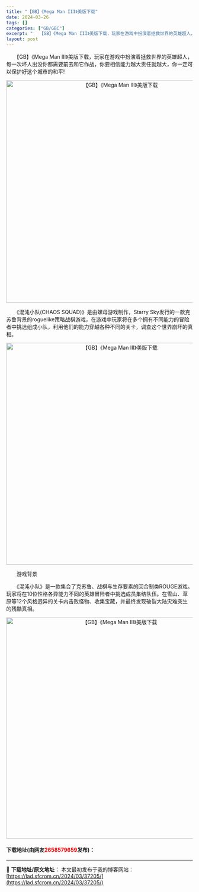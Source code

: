 ```yaml
---
title: "【GB】《Mega Man III》美版下载"
date: 2024-03-26
tags: []
categories: ["GB/GBC"]
excerpt: "　　【GB】《Mega Man III》美版下载，玩家在游戏中扮演着拯救世界的英雄超人，每一次坏人出没你都需要前去和它作战，你要相信能力越大责任就越大，你一定可以保护好这个城市的和平! 　　《混沌小队(CHAOS SQUAD)》是由螺母游戏制作，Starry Sky发行的一款克苏鲁背景的roguel&hellip;"
layout: post
---
```


 <p>　　【GB】《Mega Man III》美版下载，玩家在游戏中扮演着拯救世界的英雄超人，每一次坏人出没你都需要前去和它作战，你要相信能力越大责任就越大，你一定可以保护好这个城市的和平!</p> <p align="center"><img align="" border="0" src="https://lad.sfcrom.cn/wp-content/uploads/2024/03/20240326_66028137ba606.png" width="601" alt="【GB】《Mega Man III》美版下载" /></p> <p>　　《混沌小队(CHAOS SQUAD)》是由螺母游戏制作，Starry Sky发行的一款克苏鲁背景的roguelike策略战棋游戏，在游戏中玩家将在多个拥有不同能力的冒险者中挑选组成小队，利用他们的能力穿越各种不同的关卡，调查这个世界崩坏的真相。</p> <p align="center"><img align="" border="0" src="https://lad.sfcrom.cn/wp-content/uploads/2024/03/20240326_6602813860cc4.png" width="599" alt="【GB】《Mega Man III》美版下载" /></p> <p>　　游戏背景</p> <p>　　《混沌小队》是一款集合了克苏鲁、战棋与生存要素的回合制类ROUGE游戏。玩家将在10位性格各异能力不同的英雄冒险者中挑选成员集结队伍。在雪山、草原等12个风格迥异的关卡内击败怪物、收集宝藏，并最终发现破裂大陆灾难突生的残酷真相。</p> <p align="center"><img align="" border="0" src="https://lad.sfcrom.cn/wp-content/uploads/2024/03/20240326_660281390bde0.png" width="597" alt="【GB】《Mega Man III》美版下载" /></p> <p><h4>下载地址(由网友<font color="red">2658579659</font>发布)：</h4></p> 

---
📖 **下载地址/原文地址：** 本文最初发布于我的博客网站：[https://lad.sfcrom.cn/2024/03/37205/](https://lad.sfcrom.cn/2024/03/37205/)
